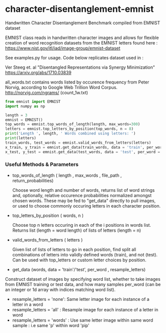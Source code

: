 # character-disentanglement-emnist

Handwritten Character Disentanglement Benchmark compiled from EMNIST dataset

EMNIST class reads in handwritten character images and allows for flexible creation of word recognition datasets from the EMNIST letters found here :
https://www.nist.gov/itl/iad/image-group/emnist-dataset

See examples.py for usage.  Code below replicates dataset used in :

Ver Steeg et. al "Disentangled Representations via Synergy Minimization" https://arxiv.org/abs/1710.03839

all_words.txt contains words listed by occurence frequency from Peter Norvig, according to Google Web Trillion Word Corpus.
http://norvig.com/ngrams/   (count_1w.txt)



```python
from emnist import EMNIST
import numpy as np

length = 3
emnist = EMNIST()
top_words = emnist.top_words_of_length(length, max_words=300)
letters = emnist.top_letters_by_position(top_words, n = 8)
print('Length ', length, ' Words combined using letters: ')
print(letters)
train_words, test_words = emnist.valid_words_from_letters(letters)
x_train, y_train = emnist.get_data(train_words, data = 'train', per_word = 1, resample_letters = 'none', save_all_imgs = True)
x_test, y_test = emnist.get_data(test_words, data = 'test', per_word = 1, resample_letters = 'none')
```

### Useful Methods & Parameters
* top_words_of_length ( length , max_words , file_path , return_probabilities)
  
  Choose word length and number of words, returns list of word strings and, optionally, relative occurence probabilities normalized amongst chosen words.  These may be fed to "get_data" directly to pull images, or used to choose commonly occuring letters in each character position.
  
  
* top_letters_by_position ( words, n )

  Choose top n letters occuring in each of the i positions in words list.  Returns list (length = word length) of lists of letters (length = n)
  
* valid_words_from_letters ( letters )

  Given list of lists of letters to go in each position, find split all combinations of letters into validly defined words (train), and not (test).  Can be used with top_letters or custom letter choices by position.
  
* get_data (words, data = 'train'/'test', per_word , resample_letters)

 Construct dataset of images by specifying word list, whether to take images from EMNIST training or test data, and how many samples per_word (can be an integer or 1d array with indices matching word list).

- resample_letters = 'none': Same letter image for each instance of a letter in a word
- resample_letters = 'all' : Resample image for each instance of a letter in word
- resample_letters = 'words' : Use same letter image within same word sample : i.e same 'p' within word 'pip'


